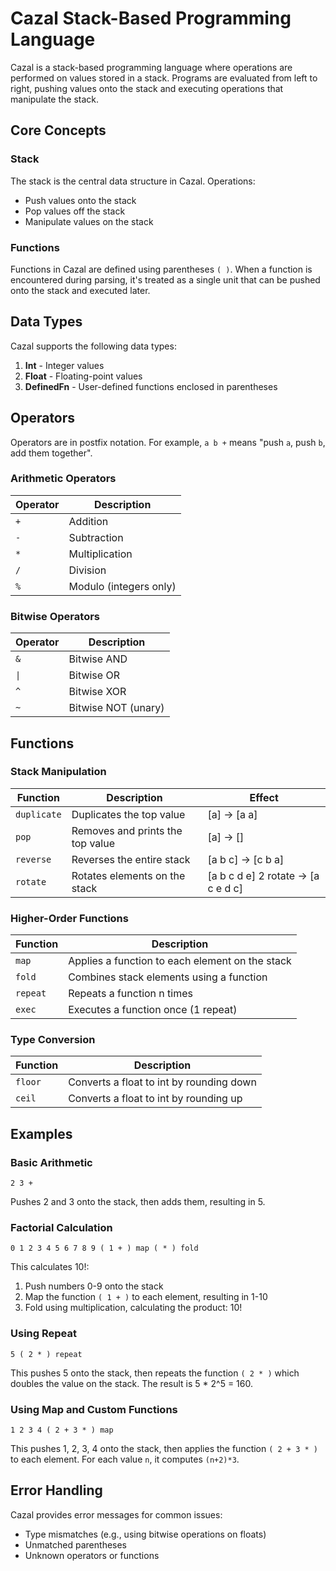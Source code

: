 # Cazal Stack-Based Programming Language

Cazal is a stack-based programming language where operations are performed on values stored in a stack. Programs are evaluated from left to right, pushing values onto the stack and executing operations that manipulate the stack.

## Core Concepts

### Stack

The stack is the central data structure in Cazal. Operations:

- Push values onto the stack
- Pop values off the stack
- Manipulate values on the stack

### Functions

Functions in Cazal are defined using parentheses `( )`. When a function is encountered during parsing, it's treated as a single unit that can be pushed onto the stack and executed later.

## Data Types

Cazal supports the following data types:

1. **Int** - Integer values
2. **Float** - Floating-point values
3. **DefinedFn** - User-defined functions enclosed in parentheses

## Operators

Operators are in postfix notation. For example, `a b +` means "push `a`, push `b`, add them together".

### Arithmetic Operators

| Operator | Description            |
| -------- | ---------------------- |
| `+`      | Addition               |
| `-`      | Subtraction            |
| `*`      | Multiplication         |
| `/`      | Division               |
| `%`      | Modulo (integers only) |

### Bitwise Operators

| Operator | Description         |
| -------- | ------------------- |
| `&`      | Bitwise AND         |
| `\|`     | Bitwise OR          |
| `^`      | Bitwise XOR         |
| `~`      | Bitwise NOT (unary) |

## Functions

### Stack Manipulation

| Function    | Description                      | Effect                             |
| ----------- | -------------------------------- | ---------------------------------- |
| `duplicate` | Duplicates the top value         | [a] → [a a]                        |
| `pop`       | Removes and prints the top value | [a] → []                           |
| `reverse`   | Reverses the entire stack        | [a b c] → [c b a]                  |
| `rotate`    | Rotates elements on the stack    | [a b c d e] 2 rotate → [a c e d c] |

### Higher-Order Functions

| Function | Description                                     |
| -------- | ----------------------------------------------- |
| `map`    | Applies a function to each element on the stack |
| `fold`   | Combines stack elements using a function        |
| `repeat` | Repeats a function n times                      |
| `exec`   | Executes a function once (1 repeat)             |

### Type Conversion

| Function | Description                              |
| -------- | ---------------------------------------- |
| `floor`  | Converts a float to int by rounding down |
| `ceil`   | Converts a float to int by rounding up   |

## Examples

### Basic Arithmetic

```
2 3 +
```

Pushes 2 and 3 onto the stack, then adds them, resulting in 5.

### Factorial Calculation

```
0 1 2 3 4 5 6 7 8 9 ( 1 + ) map ( * ) fold
```

This calculates 10!:

1. Push numbers 0-9 onto the stack
2. Map the function `( 1 + )` to each element, resulting in 1-10
3. Fold using multiplication, calculating the product: 10!

### Using Repeat

```
5 ( 2 * ) repeat
```

This pushes 5 onto the stack, then repeats the function `( 2 * )` which doubles the value on the stack. The result is 5 \* 2^5 = 160.

### Using Map and Custom Functions

```
1 2 3 4 ( 2 + 3 * ) map
```

This pushes 1, 2, 3, 4 onto the stack, then applies the function `( 2 + 3 * )` to each element. For each value `n`, it computes `(n+2)*3`.

## Error Handling

Cazal provides error messages for common issues:

- Type mismatches (e.g., using bitwise operations on floats)
- Unmatched parentheses
- Unknown operators or functions
